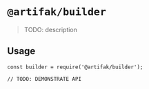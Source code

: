 # `@artifak/builder`

> TODO: description

## Usage

```
const builder = require('@artifak/builder');

// TODO: DEMONSTRATE API
```
